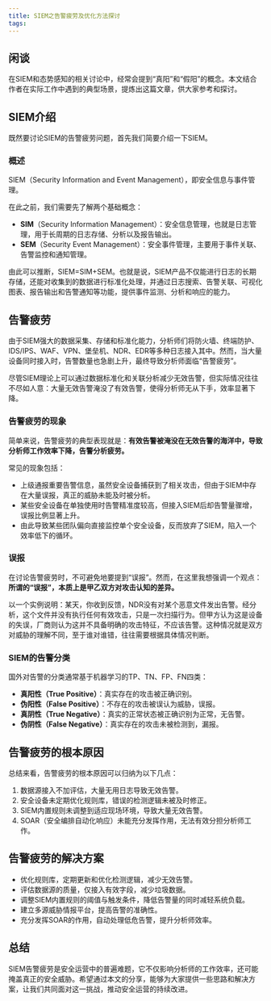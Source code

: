 ```yaml
---
title: SIEM之告警疲劳及优化方法探讨
tags:
---
```

## 闲谈

在SIEM和态势感知的相关讨论中，经常会提到“真阳”和“假阳”的概念。本文结合作者在实际工作中遇到的典型场景，提炼出这篇文章，供大家参考和探讨。

## SIEM介绍

既然要讨论SIEM的告警疲劳问题，首先我们简要介绍一下SIEM。

### 概述

SIEM（Security Information and Event Management），即安全信息与事件管理。

在此之前，我们需要先了解两个基础概念：

- **SIM**（Security Information Management）：安全信息管理，也就是日志管理，用于长周期的日志存储、分析以及报告输出。
- **SEM**（Security Event Management）：安全事件管理，主要用于事件关联、告警监控和通知管理。

由此可以推断，SIEM=SIM+SEM。也就是说，SIEM产品不仅能进行日志的长期存储，还能对收集到的数据进行标准化处理，并通过日志搜索、告警关联、可视化图表、报告输出和告警通知等功能，提供事件监测、分析和响应的能力。

## 告警疲劳

由于SIEM强大的数据采集、存储和标准化能力，分析师们将防火墙、终端防护、IDS/IPS、WAF、VPN、堡垒机、NDR、EDR等多种日志接入其中。然而，当大量设备同时接入时，告警数量也急剧上升，最终导致分析师面临“告警疲劳”。

尽管SIEM理论上可以通过数据标准化和关联分析减少无效告警，但实际情况往往不尽如人意：大量无效告警淹没了有效告警，使得分析师无从下手，效率显著下降。

### 告警疲劳的现象

简单来说，告警疲劳的典型表现就是：**有效告警被淹没在无效告警的海洋中，导致分析师工作效率下降，告警分析疲劳。**

常见的现象包括：
- 上级通报重要告警信息，虽然安全设备捕获到了相关攻击，但由于SIEM中存在大量误报，真正的威胁未能及时被分析。
- 某些安全设备在单独使用时告警精准度较高，但接入SIEM后却告警量骤增，误报比例显著上升。
- 由此导致某些团队偏向直接监控单个安全设备，反而放弃了SIEM，陷入一个效率低下的循环。

### 误报

在讨论告警疲劳时，不可避免地要提到“误报”。然而，在这里我想强调一个观点：**所谓的“误报”，本质上是甲乙双方对攻击认知的差异。**

以一个实例说明：某天，你收到反馈，NDR没有对某个恶意文件发出告警。经分析，这个文件并没有执行任何有效攻击，只是一次扫描行为。但甲方认为这是设备的失误，厂商则认为这并不具备明确的攻击特征，不应该告警。这种情况就是双方对威胁的理解不同，至于谁对谁错，往往需要根据具体情况判断。

### SIEM的告警分类

国外对告警的分类通常基于机器学习的TP、TN、FP、FN四类：

- **真阳性（True Positive）**：真实存在的攻击被正确识别。
- **伪阳性（False Positive）**：不存在的攻击被误认为威胁，误报。
- **真阴性（True Negative）**：真实的正常状态被正确识别为正常，无告警。
- **伪阴性（False Negative）**：真实存在的攻击未被检测到，漏报。
## 告警疲劳的根本原因

总结来看，告警疲劳的根本原因可以归纳为以下几点：
1. 数据源接入不加评估，大量无用日志导致无效告警。
2. 安全设备未定期优化规则库，错误的检测逻辑未被及时修正。
3. SIEM内置规则未调整到适应现场环境，导致大量无效告警。
4. SOAR（安全编排自动化响应）未能充分发挥作用，无法有效分担分析师工作。

## 告警疲劳的解决方案

- 优化规则库，定期更新和优化检测逻辑，减少无效告警。
- 评估数据源的质量，仅接入有效字段，减少垃圾数据。
- 调整SIEM内置规则的阈值与触发条件，降低告警量的同时减轻系统负载。
- 建立多源威胁情报平台，提高告警的准确性。
- 充分发挥SOAR的作用，自动处理低危告警，提升分析师效率。

## 总结

SIEM告警疲劳是安全运营中的普遍难题，它不仅影响分析师的工作效率，还可能掩盖真正的安全威胁。希望通过本文的分享，能够为大家提供一些思路和解决方案，让我们共同面对这一挑战，推动安全运营的持续改进。